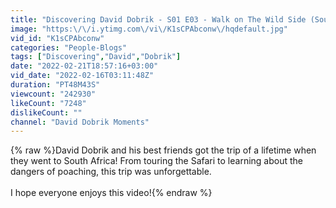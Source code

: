 ```yaml
---
title: "Discovering David Dobrik - S01 E03 - Walk on The Wild Side (South Africa)"
image: "https:\/\/i.ytimg.com\/vi\/K1sCPAbconw\/hqdefault.jpg"
vid_id: "K1sCPAbconw"
categories: "People-Blogs"
tags: ["Discovering","David","Dobrik"]
date: "2022-02-21T18:57:16+03:00"
vid_date: "2022-02-16T03:11:48Z"
duration: "PT48M43S"
viewcount: "242930"
likeCount: "7248"
dislikeCount: ""
channel: "David Dobrik Moments"
---
```

{% raw %}David Dobrik and his best friends got the trip of a lifetime when they went to South Africa! From touring the Safari to learning about the dangers of poaching, this trip was unforgettable.<br /><br />I hope everyone enjoys this video!{% endraw %}
